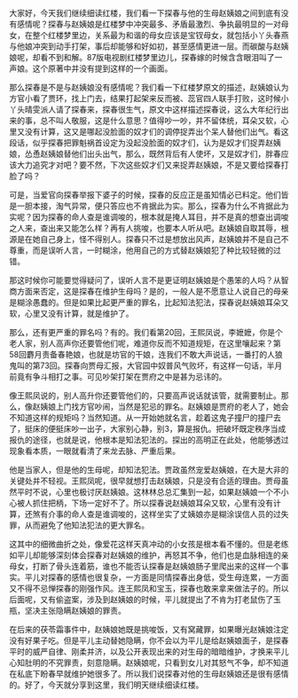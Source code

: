 
大家好，今天我们继续细读红楼，我们看一下探春与他的生母赵姨娘之间到底有没有感情呢？探春与赵姨娘是红楼梦中冲突最多、矛盾最激烈、争执最明显的一对母女，在整个红楼梦里边，关系最为和谐的母女应该是宝钗母女，就包括小丫头春燕与他娘冲突到动手打架，事后却能够和好如初，甚至感情更进一层。而碳酸与赵姨娘呢，却看不到和解。87版电视剧红楼梦里边儿，探春嫁的时候含含眼泪叫了一声娘。这个原著中并没有提到这样的一个画面。

那么探春是不是与赵姨娘没有感情呢？我们看一下红楼梦原文的描述，赵姨娘认为方官小看了贾环，找上门去，结果打起架来反而被、蕊官四人联手打败，这时候小丫头晴雯派人请了探春来，探春很生气，原文中这样描述探春说，这么大年纪行出来的事，总不叫人敬服，这是什么意思？值得吵一吵，并不留体统，耳朵又软，心里又没有计算，这又是哪起没脸面的奴才们的调停捉弄出个呆人替他们出气。看这段话，似乎探春把罪魁祸首设定为没起没脸面的奴才们，认为是奴才们捉弄赵姨娘，怂恿赵姨娘替他们出头出气，那么，既然背后有人使坏，又是奴才们，胖春应该大力追究才对吧？要不然，下次这些奴才们又来捉弄赵姨娘，不是又要给探春打脸了吗？

可是，当爱官向探春举报下婆子的时候，探春的反应正是虽知情必已料定。他们皆是一胆本接，淘气异常，便只答应也不肯据此为实。那么，探春为什么不肯据此为实呢？因为探春的命人查是谁调唆的，根本就是掩人耳目，并不是真的想查出调唆之人来，查出来又能怎么样？再有人挑唆，也要本人听从吧。赵姨娘自取其辱，根源是在她自己身上，怪不得别人。探春只不过是想放出风声，赵姨娘并不是自己不尊重，而是误听人言，一时糊涂，他用自己的方式替赵姨娘犯了种比较轻微的过错。

那这时候你可能要觉得疑问了，误听人言不是更证明赵姨娘是个愚笨的人吗？从智商方面来否定，这是探春在维护生母吗？是的，一般人是不愿意让人说自己的母亲是糊涂愚蠢的。但是如果比起更严重的罪名，比起知法犯法，探春说赵姨娘耳朵又软，心里又没有计算，就是维护了。

那么，还有更严重的罪名吗？有的。我们看第20回，王熙凤说，李嬷嬷，你是个老人家，别人高声你还要管他们呢，难道你反而不知道规矩，在这里嚷起来？第58回麝月责备春艳娘，也就是坊官的干娘，连我们不敢大声说话，一番打的人狼鬼叫的第73回。探春向贾母汇报，大官园中奴普风气败坏，有这样一句话，半月前竟有争斗相打之事。可见吵架打架在贾府之中是甚为忌讳的。

像王熙凤说的，别人高升你还要管他们的，只要高声说话就该管，就需要制止。那么，像赵姨娘上门找方官吵闹，当然是犯忌的罪名。赵姨娘是贾府的老人了，她会不知道这样的规矩吗？当然知道。从一开始她就名言，趁着这鬼子撞尸的撞尸去了，挺床的便挺床吵一出子，大家别心静，别3，算是报仇。把破坏既定秩序当成报仇的途径，也就是说，他根本是知法犯法的。探出的高明正在此处，他能够透过现象看本质，一眼就看清了来龙去脉、严重后果。

他是当家人，但是他的生母呢，却知法犯法。贾政虽然宠爱赵姨娘，在大是大非的关键处并不轻视。王熙凤呢，很早就想打击赵姨娘，只是没有合适的理由。贾母虽然平时不说，心里也极讨厌赵姨娘。这林林总总汇集到一起，如果赵姨娘一个不小心被人抓住把柄，下场一定好不了。所以探春说赵姨娘耳朵又软，心里有没有计算，还煞有介事的命人查是谁调唆的，这样坐实了丈姨娘亦是糊涂误信人员的过失罪，从而避免了他知法犯法的更大罪名。

这其中的细微曲折之处，像爱花这样天真冲动的小女孩是根本看不懂的。但是老练如平儿却能够深刻体会探春对赵姨娘的维护，再怒其不争，他们也是血脉相连的亲母女，打断了骨头连着筋，谁也不能否认探春是赵姨娘肠子里爬出来的这样一个事实。平儿对探春的感情也很复杂，一方面是同情探春出身低，受生母连累，一方面又不得不忌惮探春的刚强作风。连王熙凤和宝玉，探春也敢来拿来做法子的。所以后面呢，又有偷盗案，涉及到赵姨娘的时候，平儿就提出了不肯为打老鼠伤了玉瓶，坚决主张隐瞒赵姨娘的罪责。

在后来的茯苓霜事件中，赵姨娘她既是挑唆饭，又有窝藏罪，如果曝光赵姨娘注定没有好果子吃。但是平儿主动替她隐瞒，你不会以为平儿是给赵姨娘面子，是探春平时的威严自律、刚柔并济，以及公开表现出来的对生母的暗暗维护，才换来平儿心知肚明的不究罪责，刻意隐瞒。赵姨娘呢，只看到女儿对其怒气不争，却不知道在私底下盼春早就维护她很多了。所以我们说探春对他的生母赵姨娘还是很有感情的。好了，今天就分享到这里，我们明天继续细读红楼。


